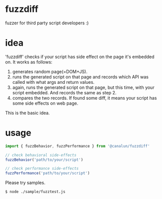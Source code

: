 # fuzzdiff 
fuzzer for third party script developers :)

# idea

'fuzzdiff' checks if your script has side effect on the page it's embedded on.
It works as follows:

1. generates random page(=DOM+JS).
2. runs the generated script on that page and records which API was called with what args and return values.
3. again, runs the generated script on that page, but this time, with your script embedded. And records the same as step 2.
4. compares the two records. If found some diff, it means your script has some side effects on web page.

This is the basic idea.

# usage

```js
import { fuzzBehavior, fuzzPerformance } from '@canalun/fuzzdiff'

// check behavioral side-effects
fuzzBehavior('path/to/your/script')

// check performance side-effects
fuzzPerformance('path/to/your/script')
```

Please try samples.
```bash
$ node ./sample/fuzztest.js
```
